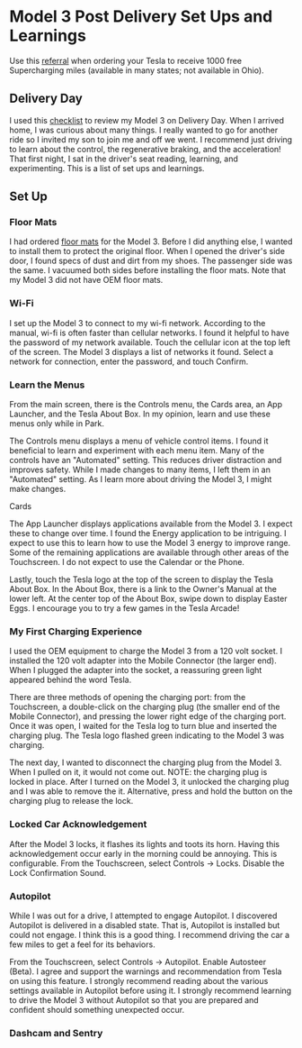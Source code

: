 # Model 3 Post Delivery Set Ups and Learnings
Use this [referral](https://ts.la/josephe14597) when ordering your Tesla to receive 1000 free Supercharging miles (available in many states; not available in Ohio).

## Delivery Day
I used this [checklist](https://github.com/mykeln/teslaprep) to review my Model 3 on Delivery Day.  When I arrived home, I was curious about many things.  I really wanted to go for another ride so I invited my son to join me and off we went.  I recommend just driving to learn about the control, the regenerative braking, and the acceleration!
That first night, I sat in the driver's seat reading, learning, and experimenting.  This is a list of set ups and learnings.

## Set Up
### Floor Mats
I had ordered [floor mats](https://www.taptes.com/products/taptes-3d-all-weather-floor-mats-for-tesla-model-3) for the Model 3.  Before I did anything else, I wanted to install them to protect the original floor.  When I opened the driver's side door, I found specs of dust and dirt from my shoes.  The passenger side was the same.  I vacuumed both sides before installing the floor mats.  Note that my Model 3 did not have OEM floor mats.

### Wi-Fi
I set up the Model 3 to connect to my wi-fi network.  According to the manual, wi-fi is often faster than cellular networks.  I found it helpful to have the password of my network available.
Touch the cellular icon at the top left of the screen.  The Model 3 displays a list of networks it found.  Select a network for connection, enter the password, and touch Confirm.

### Learn the Menus
From the main screen, there is the Controls menu, the Cards area, an App Launcher, and the Tesla About Box.  In my opinion, learn and use these menus only while in Park.

The Controls menu displays a menu of vehicle control items.  I found it beneficial to learn and experiment with each menu item.  Many of the controls have an "Automated" setting.  This reduces driver distraction and improves safety.  While I made changes to many items, I left them in an "Automated" setting.  As I learn more about driving the Model 3, I might make changes.

Cards

The App Launcher displays applications available from the Model 3.  I expect these to change over time.  I found the Energy application to be intriguing.  I expect to use this to learn how to use the Model 3 energy to improve range.  Some of the remaining applications are available through other areas of the Touchscreen.  I do not expect to use the Calendar or the Phone.

Lastly, touch the Tesla logo at the top of the screen to display the Tesla About Box.  In the About Box, there is a link to the Owner's Manual at the lower left.  At the center top of the About Box, swipe down to display Easter Eggs.  I encourage you to try a few games in the Tesla Arcade!

### My First Charging Experience
I used the OEM equipment to charge the Model 3 from a 120 volt socket.  I installed the 120 volt adapter into the Mobile Connector (the larger end).  When I plugged the adapter into the socket, a reassuring green light appeared behind the word Tesla.

There are three methods of opening the charging port: from the Touchscreen, a double-click on the charging plug (the smaller end of the Mobile Connector), and pressing the lower right edge of the charging port.  Once it was open, I waited for the Tesla log to turn blue and inserted the charging plug.  The Tesla logo flashed green indicating to the Model 3 was charging.

The next day, I wanted to disconnect the charging plug from the Model 3.  When I pulled on it, it would not come out.  NOTE: the charging plug is locked in place.  After I turned on the Model 3, it unlocked the charging plug and I was able to remove the it.  Alternative, press and hold the button on the charging plug to release the lock.

### Locked Car Acknowledgement
After the Model 3 locks, it flashes its lights and toots its horn.  Having this acknowledgement occur early in the morning could be annoying.  This is configurable.  From the Touchscreen, select Controls -> Locks.  Disable the Lock Confirmation Sound.

### Autopilot
While I was out for a drive, I attempted to engage Autopilot.  I discovered Autopilot is delivered in a disabled state.  That is, Autopilot is installed but could not engage.  I think this is a good thing.  I recommend driving the car a few miles to get a feel for its behaviors.

From the Touchscreen, select Controls -> Autopilot.  Enable Autosteer (Beta).  I agree and support the warnings and recommendation from Tesla on using this feature.  I strongly recommend reading about the various settings available in Autopilot before using it.  I strongly recommend learning to drive the Model 3 without Autopilot so that you are prepared and confident should something unexpected occur.

### Dashcam and Sentry
